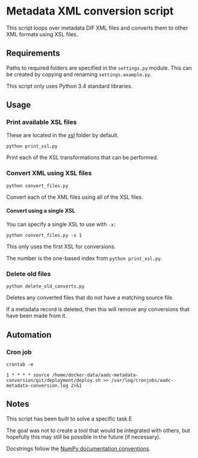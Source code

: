 # Metadata XML conversion script

This script loops over metadata DIF XML files and converts them to other
XML formats using XSL files.


## Requirements

Paths to required folders are specified in the `settings.py` module.
This can be created by copying and renaming `settings.example.py`.

This script only uses Python 3.4 standard libraries.


## Usage

### Print available XSL files

These are located in the [xsl](./xsl/) folder by default.

	python print_xsl.py

Print each of the XSL transformations that can be performed.


### Convert XML using XSL files

	python convert_files.py

Convert each of the XML files using all of the XSL files.


#### Convert using a single XSL

You can specify a single XSL to use with `-x`:

	python convert_files.py -x 1

This only uses the first XSL for conversions.

The number is the one-based index from `python print_xsl.py`.


### Delete old files

	python delete_old_converts.py

Deletes any converted files that do not have a matching source file.

If a metadata record is deleted, then this will remove any conversions
that have been made from it.

## Automation

### Cron job
	
	crontab -e

	1 * * * * source /home/docker-data/aadc-metadata-conversion/git/deployment/deploy.sh >> /var/log/cronjobs/aadc-metadata-conversion.log 2>&1

## Notes

This script has been built to solve a specific task.E

The goal was not to create a tool that would be integrated with others,
but hopefully this may still be possible in the future (if necessary).

Docstrings follow the [NumPy documentation conventions][1].

[1]: https://github.com/numpy/numpy/blob/master/doc/HOWTO_DOCUMENT.rst.txt

